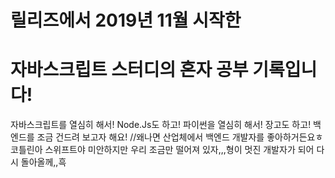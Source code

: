 # 릴리즈에서 2019년 11월 시작한
# 자바스크립트 스터디의 혼자 공부 기록입니다!
자바스크립트를 열심히 해서! Node.Js도 하고!
파이썬을 열심히 해서! 장고도 하고!
백엔드를 조금 건드려 보고자 해요! //왜나면 산업체에서 백엔드 개발자를 좋아하거든요ㅎ
코틀린아 스위프트야 미안하지만 우리 조금만 떨어져 있자,,,형이 멋진 개발자가 되어 다시 돌아올께,,흑
